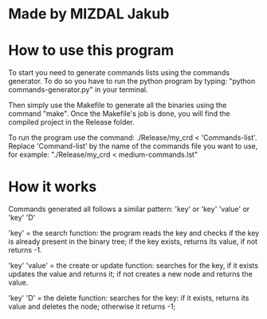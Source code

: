 # Made by MIZDAL Jakub

# How to use this program

To start you need to generate commands lists using the commands generator.
To do so you have to run the python program by typing: "python commands-generator.py" in your terminal.

Then simply use the Makefile to generate all the binaries using the command "make".
Once the Makefile's job is done, you will find the compiled project in the Release folder.

To run the program use the command: ./Release/my_crd < 'Commands-list'.
Replace 'Command-list' by the name of the commands file you want to use, for example: "./Release/my_crd < medium-commands.lst"


# How it works

Commands generated all follows a similar pattern:
'key' or 'key' 'value' or 'key' 'D'

'key' = the search function: the program reads the key and checks if the key is already present in the binary tree; if the key exists, returns its value, if not returns -1.

'key' 'value' = the create or update function: searches for the key, if it exists updates the value and returns it; if not creates a new node and returns the value.

'key' 'D' = the delete function: searches for the key: if it exists, returns its value and deletes the node; otherwise it returns -1;
